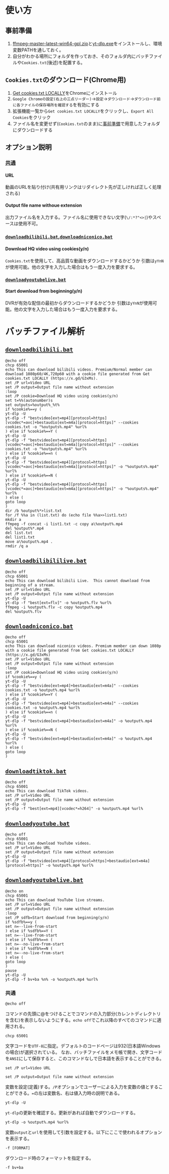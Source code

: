 # 使い方
## 事前準備
1. [ffmpeg-master-latest-win64-gpl.zip](https://github.com/BtbN/FFmpeg-Builds/releases/tag/latest)と[yt-dlp.exe](https://github.com/yt-dlp/yt-dlp/releases)をインストールし、環境変数PATHを通しておく。
2. 自分がわかる場所にフォルダを作っておき、そのフォルダ内にバッチファイルや`Cookies.txt`(後述)を配置する。
## `Cookies.txt`のダウンロード(Chrome用)
1. [Get cookies.txt LOCALLY](https://chromewebstore.google.com/detail/get-cookiestxt-locally/cclelndahbckbenkjhflpdbgdldlbecc)をChromeにインストール
2. `Google Chromeの設定(右上の三点リーダー)`→`設定`→`ダウンロード`→`ダウンロード前に各ファイルの保存場所を確認する`を有効にする
3. 拡張機能一覧から`Get cookies.txt LOCALLY`をクリックし、`Export All Cookies`をクリック
4. ファイル名を変更せず(`Cookies.txt`のまま)に[事前準備](#事前準備)で用意したフォルダにダウンロードする
## オプション説明
### [共通](batches/)
#### URL
動画のURLを貼り付け(共有用リンクはリダイレクト先が正しければ正しく処理される)
#### Output file name withoue extension
出力ファイル名を入力する。ファイル名に使用できない文字(`\/:*?"<>|`)やスペースは使用不可。
### [`downloadbilibili.bat`](batches/downloadbilibili.bat),[`downloadniconico.bat`](batches/downloadniconico.bat)
#### Download HQ video using cookies(y/n)
`Cookies.txt`を使用して、高品質な動画をダウンロードするかどうか
引数は`yYnN`が使用可能。他の文字を入力した場合はもう一度入力を要求する。
### [`downloadyoutubelive.bat`](batches/downloadyoutubelive.bat)
#### Start download from beginning(y/n)
DVRが有効な配信の最初からダウンロードするかどうか
引数は`yYnN`が使用可能。他の文字を入力した場合はもう一度入力を要求する。
# バッチファイル解析
## [`downloadbilibili.bat`](batches/downloadbilibili.bat)
```
@echo off
chcp 65001
echo This can download bilibili videos. Premium/Normal member can download 1080p60/4K,720p60 with a cookie file generated from Get cookies.txt LOCALLY (https://x.gd/G3xMs). 
set /P url=Video URL 
set /P output=Output file name without extension 
:loop
set /P cookie=Download HQ video using cookies(y/n)
set t=%%(autonumber)s
set outputs=%output%_%t% 
if %cookie%==y (
yt-dlp -U
yt-dlp -f "bestvideo[ext=mp4][protocol=https][vcodec*=avc]+bestaudio[ext=m4a][protocol=https]" --cookies cookies.txt -o "%outputs%.mp4" %url%
) else if %cookie%==Y (
yt-dlp -U
yt-dlp -f "bestvideo[ext=mp4][protocol=https][vcodec*=avc]+bestaudio[ext=m4a][protocol=https]" --cookies cookies.txt -o "%outputs%.mp4" %url%
) else if %cookie%==n (
yt-dlp -U
yt-dlp -f "bestvideo[ext=mp4][protocol=https][vcodec*=avc]+bestaudio[ext=m4a][protocol=https]" -o "%outputs%.mp4" %url%
) else if %cookie%==N (
yt-dlp -U
yt-dlp -f "bestvideo[ext=mp4][protocol=https][vcodec*=avc]+bestaudio[ext=m4a][protocol=https]" -o "%outputs%.mp4" %url%
) else (
goto loop
)
dir /b %output%*>list.txt
for /f %%a in (list.txt) do (echo file %%a>>list1.txt)
mkdir a
ffmpeg -f concat -i list1.txt -c copy a\%output%.mp4
del %output%*.mp4
del list.txt
del list1.txt
move a\%output%.mp4 .
rmdir /q a
```
## [`downloadbilibililive.bat`](batches/downloadbilibililive.bat)
```
@echo off
chcp 65001
echo This can download bilibili Live.  This cannot download from beginning of a stream.
set /P url=Video URL 
set /P output=Output file name without extension 
yt-dlp -U
yt-dlp -f "best[ext=flv]" -o %output%.flv %url%
ffmpeg -i %output%.flv -c copy %output%.mp4
del %output%.flv
```
## [`downloadniconico.bat`](batches/downloadniconico.bat)
```
@echo off
chcp 65001
echo This can download niconico videos. Premium member can down 1080p with a cookie file generated from Get cookies.txt LOCALLY (https://x.gd/G3xMs)
set /P url=Video URL 
set /P output=Output file name without extension 
:loop
set /P cookie=Download HQ video using cookies(y/n) 
if %cookie%==y (
yt-dlp -U
yt-dlp -f "bestvideo[ext=mp4]+bestaudio[ext=m4a]" --cookies cookies.txt -o %output%.mp4 %url%
) else if %cookie%==Y (
yt-dlp -U
yt-dlp -f "bestvideo[ext=mp4]+bestaudio[ext=m4a]" --cookies cookies.txt -o %output%.mp4 %url%
) else if %cookie%==n (
yt-dlp -U
yt-dlp -f "bestvideo[ext=mp4]+bestaudio[ext=m4a]" -o %output%.mp4 %url%
) else if %cookie%==N (
yt-dlp -U
yt-dlp -f "bestvideo[ext=mp4]+bestaudio[ext=m4a]" -o %output%.mp4 %url%
) else (
goto loop
)
```
## [`downloadtiktok.bat`](batches/downloadtiktok.bat)
```
@echo off
chcp 65001
echo This can download TikTok videos. 
set /P url=Video URL 
set /P output=Output file name without extension 
yt-dlp -U
yt-dlp -f "best[ext=mp4][vcodec*=h264]" -o %output%.mp4 %url%
```
## [`downloadyoutube.bat`](batches/downloadyoutube.bat)
```
@echo off
chcp 65001
echo This can download YouTube videos. 
set /P url=Video URL 
set /P output=Output file name without extension 
yt-dlp -U
yt-dlp -f "bestvideo[ext=mp4][protocol=https]+bestaudio[ext=m4a][protocol=https]" -o %output%.mp4 %url%
```
## [`downloadyoutubelive.bat`](batches/downloadyoutubelive.bat)
```
@echo on
chcp 65001
echo This can download YouTube live streams. 
set /P url=Video URL 
set /P output=Output file name without extension 
:loop
set /P sdfb=Start download from beginning(y/n) 
if %sdfb%==y (
set n=--live-from-start
) else if %sdfb%==Y (
set n=--live-from-start
) else if %sdfb%==n (
set n=--no-live-from-start
) else if %sdfb%==N (
set n=--no-live-from-start
) else (
goto loop
)
pause
yt-dlp -U
yt-dlp -f bv+ba %n% -o %output%.mp4 %url%
```
### 共通
```
@echo off
```
コマンドの先頭に@をつけることでコマンドの入力部分(カレントディレクトリを含む)を表示しないようにする。`echo off`でこれ以降のすべてのコマンドに適用される。
```
chcp 65001
```
文字コードを`UTF-8`に指定。デフォルトのコードページは932(日本語Windowsの場合)が選択されている。
なお、バッチファイルをメモ帳で開き、文字コードを`ANSI`にして保存すると、このコマンドなしで日本語を表示することができる。
```
set /P url=Video URL
```
```
set /P output=Output file name without extension
```
変数を設定(定義)する。`/P`オプションでユーザーによる入力を変数の値とすることができる。`=`の左は変数名、右は値入力時の説明である。
```
yt-dlp -U
```
`yt-dlp`の更新を確認する。更新があれば自動でダウンロードする。
```
yt-dlp -o %output%.mp4 %url%
```
変数`output`と`url`を使用して引数を設定する。以下にここで使われるオプションを表示する。
```
-f [FORMAT]
```
ダウンロード時のフォーマットを指定する。
```
-f bv+ba
```
